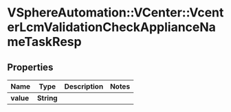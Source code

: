 # VSphereAutomation::VCenter::VcenterLcmValidationCheckApplianceNameTaskResp

## Properties
Name | Type | Description | Notes
------------ | ------------- | ------------- | -------------
**value** | **String** |  | 


